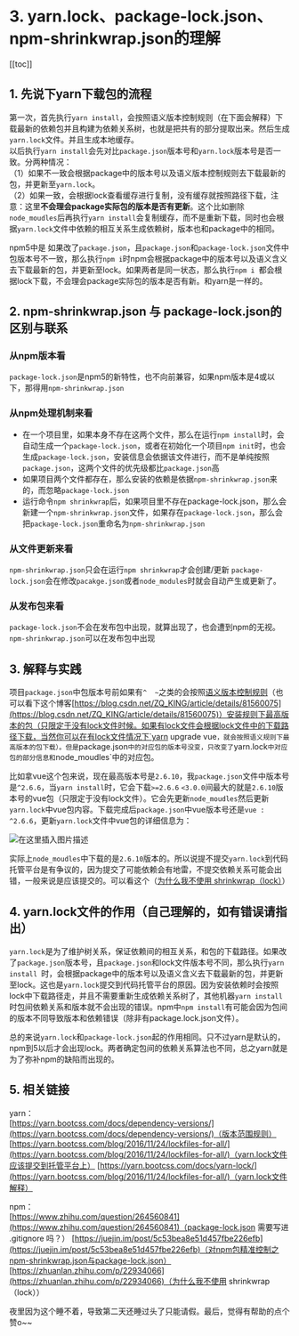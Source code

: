 # 3. yarn.lock、package-lock.json、npm-shrinkwrap.json的理解

[[toc]]

## 1. 先说下yarn下载包的流程
第一次，首先执行`yarn install`，会按照语义版本控制规则（在下面会解释）下载最新的依赖包并且构建为依赖关系树，也就是把共有的部分提取出来。然后生成`yarn.lock`文件。并且生成本地缓存。  
以后执行`yarn install`会先对比`package.json`版本号和`yarn.lock`版本号是否一致。分两种情况：  
（1）如果不一致会根据package中的版本号以及语义版本控制规则去下载最新的包，并更新至`yarn.lock`。   
（2）如果一致，会根据lock查看缓存进行复制，没有缓存就按照路径下载，注意：这里**不会理会package实际包的版本是否有更新**。这个比如删除`node_moudles`后再执行`yarn install`会复制缓存，而不是重新下载，同时也会根据`yarn.lock`文件中依赖的相互关系生成依赖树，版本也和package中的相同。

npm5中是 如果改了`package.json`，且`package.json`和`package-lock.json`文件中包版本号不一致，那么执行`npm i`时npm会根据package中的版本号以及语义含义去下载最新的包，并更新至lock。如果两者是同一状态，那么执行`npm i `都会根据lock下载，不会理会package实际包的版本是否有新。和yarn是一样的。

## 2. npm-shrinkwrap.json 与 package-lock.json的区别与联系
### 从npm版本看
`package-lock.json`是npm5的新特性，也不向前兼容，如果npm版本是4或以下，那得用`npm-shrinkwrap.json`

### 从npm处理机制来看
 - 在一个项目里，如果本身不存在这两个文件，那么在运行`npm install`时，会自动生成一个`package-lock.json`，或者在初始化一个项目`npm init`时，也会生成`package-lock.json`，安装信息会依据该文件进行，而不是单纯按照`package.json`，这两个文件的优先级都比`package.json`高
 - 如果项目两个文件都存在，那么安装的依赖是依据`npm-shrinkwrap.json`来的，而忽略`package-lock.json`
 - 运行命令`npm shrinkwrap`后，如果项目里不存在package-lock.json，那么会新建一个`npm-shrinkwrap.json`文件，如果存在`package-lock.json`，那么会把`package-lock.json`重命名为`npm-shrinkwrap.json`

### 从文件更新来看
`npm-shrinkwrap.json`只会在运行`npm shrinkwrap`才会创建/更新
`package-lock.json`会在修改`pacakge.json`或者`node_modules`时就会自动产生或更新了。

### 从发布包来看
`package-lock.json`不会在发布包中出现，就算出现了，也会遭到npm的无视。
`npm-shrinkwrap.json`可以在发布包中出现


## 3. 解释与实践
项目`package.json`中包版本号前如果有`^  ~`之类的会按照[语义版本控制规则](https://yarn.bootcss.com/docs/dependency-versions/)（也可以看下这个博客[https://blog.csdn.net/ZQ_KING/article/details/81560075](https://blog.csdn.net/ZQ_KING/article/details/81560075)）安装规则下最高版本的包（只限定于没有lock文件时候。如果有lock文件会根据lock文件中的下载路径下载，当然你可以在有lock文件情况下`yarn upgrade vue`，就会按照语义规则下最高版本的包下载）。但是`package.json`中的对应包的版本号没变，只改变了`yarn.lock`中对应包的部分信息和`node_moudles`中的对应包。

比如拿vue这个包来说，现在最高版本号是`2.6.10`，我`package.json`文件中版本号是`^2.6.6`，当`yarn install`时，它会下载`>=2.6.6` `<3.0.0`间最大的就是`2.6.10`版本号的vue包（只限定于没有lock文件）。它会先更新`node_moudles`然后更新`yarn.lock`中vue包内容。下载完成后`package.json`中vue版本号还是`vue : ^2.6.6`，更新`yarn.lock`文件中vue包的详细信息为：

![在这里插入图片描述](/Blog/images/Other/20190820002931326.png)

实际上`node_moudles`中下载的是`2.6.10`版本的。所以说提不提交`yarn.lock`到代码托管平台是有争议的，因为提交了可能依赖会有地雷，不提交依赖关系可能会出错，一般来说是应该提交的。可以看这个（[为什么我不使用 shrinkwrap（lock）](https://zhuanlan.zhihu.com/p/22934066)）


## 4. yarn.lock文件的作用（自己理解的，如有错误请指出）
`yarn.lock`是为了维护树关系，保证依赖间的相互关系，和包的下载路径。如果改了`package.json`版本号，且`package.json`和lock文件版本号不同，那么执行`yarn install `时，会根据package中的版本号以及语义含义去下载最新的包，并更新至lock。这也是`yarn.lock`提交到代码托管平台的原因。因为安装依赖时会按照lock中下载路径走，并且不需要重新生成依赖关系树了，其他机器`yarn install`时包间依赖关系和版本就不会出现的错误。npm中`npm install`有可能会因为包间的版本不同导致版本和依赖错误（除非有package.lock.json文件）。

总的来说`yarn.lock`和`package-lock.json`起的作用相同。只不过yarn是默认的，npm到5以后才会出现lock。两者确定包间的依赖关系算法也不同，总之yarn就是为了弥补npm的缺陷而出现的。
## 5. 相关链接
yarn：  
[https://yarn.bootcss.com/docs/dependency-versions/](https://yarn.bootcss.com/docs/dependency-versions/)（版本范围规则）
[https://yarn.bootcss.com/blog/2016/11/24/lockfiles-for-all/](https://yarn.bootcss.com/blog/2016/11/24/lockfiles-for-all/)（yarn.lock文件应该提交到托管平台上）
[https://yarn.bootcss.com/docs/yarn-lock/](https://yarn.bootcss.com/blog/2016/11/24/lockfiles-for-all/)（yarn.lock文件解释）

npm：  
[https://www.zhihu.com/question/264560841](https://www.zhihu.com/question/264560841)（package-lock.json 需要写进 .gitignore 吗？）
[https://juejin.im/post/5c53bea8e51d457fbe226efb](https://juejin.im/post/5c53bea8e51d457fbe226efb)（对npm包精准控制之npm-shrinkwrap.json与package-lock.json）
[https://zhuanlan.zhihu.com/p/22934066](https://zhuanlan.zhihu.com/p/22934066)（为什么我不使用 shrinkwrap（lock））

夜里因为这个睡不着，导致第二天还睡过头了只能请假。最后，觉得有帮助的点个赞o~~